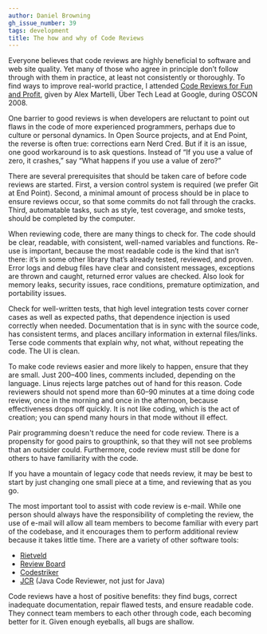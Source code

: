 ```yaml
---
author: Daniel Browning
gh_issue_number: 39
tags: development
title: The how and why of Code Reviews
---
```


Everyone believes that code reviews are highly beneficial to software and web site quality. Yet many of those who agree in principle don’t follow through with them in practice, at least not consistently or thoroughly. To find ways to improve real-world practice, I attended [Code Reviews for Fun and Profit](http://en.oreilly.com/oscon2008/public/schedule/detail/2538), given by Alex Martelli, Über Tech Lead at Google, during OSCON 2008.

One barrier to good reviews is when developers are reluctant to point out flaws in the code of more experienced programmers, perhaps due to culture or personal dynamics. In Open Source projects, and at End Point, the reverse is often true: corrections earn Nerd Cred. But if it is an issue, one good workaround is to ask questions. Instead of “If you use a value of zero, it crashes,” say “What happens if you use a value of zero?”

There are several prerequisites that should be taken care of before code reviews are started. First, a version control system is required (we prefer Git at End Point). Second, a minimal amount of process should be in place to ensure reviews occur, so that some commits do not fall through the cracks. Third, automatable tasks, such as style, test coverage, and smoke tests, should be completed by the computer.

When reviewing code, there are many things to check for. The code should be clear, readable, with consistent, well-named variables and functions. Re-use is important, because the most readable code is the kind that isn’t there: it’s in some other library that’s already tested, reviewed, and proven. Error logs and debug files have clear and consistent messages, exceptions are thrown and caught, returned error values are checked. Also look for memory leaks, security issues, race conditions, premature optimization, and portability issues.

Check for well-written tests, that high level integration tests cover corner cases as well as expected paths, that dependence injection is used correctly when needed. Documentation that is in sync with the source code, has consistent terms, and places ancillary information in external files/links. Terse code comments that explain why, not what, without repeating the code. The UI is clean.

To make code reviews easier and more likely to happen, ensure that they are small. Just 200–400 lines, comments included, depending on the language. Linus rejects large patches out of hand for this reason. Code reviewers should not spend more than 60–90 minutes at a time doing code review, once in the morning and once in the afternoon, because effectiveness drops off quickly. It is not like coding, which is the act of creation; you can spend many hours in that mode without ill effect.

Pair programming doesn't reduce the need for code review. There is a propensity for good pairs to groupthink, so that they will not see problems that an outsider could. Furthermore, code review must still be done for others to have familiarity with the code.

If you have a mountain of legacy code that needs review, it may be best to start by just changing one small piece at a time, and reviewing that as you go.

The most important tool to assist with code review is e-mail. While one person should always have the responsibility of completing the review, the use of e-mail will allow all team members to become familiar with every part of the codebase, and it encourages them to perform additional review because it takes little time. There are a variety of other software tools:

- [Rietveld](http://code.google.com/p/rietveld/)
- [Review Board](http://www.review-board.org/)
- [Codestriker](http://codestriker.sourceforge.net/)
- [JCR](http://jcodereview.sourceforge.net/) (Java Code Reviewer, not just for Java)

Code reviews have a host of positive benefits: they find bugs, correct inadequate documentation, repair flawed tests, and ensure readable code. They connect team members to each other through code, each becoming better for it. Given enough eyeballs, all bugs are shallow.
